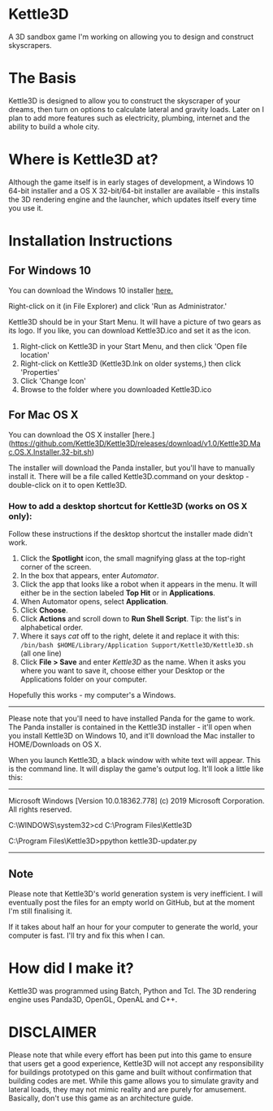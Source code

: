 # Kettle3D
A 3D sandbox game I'm working on allowing you to design and construct skyscrapers.

# The Basis
Kettle3D is designed to allow you to construct the skyscraper of your dreams, then turn on options to calculate lateral and gravity loads. Later on I plan to add more features such as electricity, plumbing, internet and the ability to build a whole city.

# Where is Kettle3D at?
Although the game itself is in early stages of development, a Windows 10 64-bit installer and a OS X 32-bit/64-bit installer are available - this installs the 3D rendering engine and the launcher, which updates itself every time you use it.

# Installation Instructions

## For Windows 10
You can download the Windows 10 installer [here.](https://github.com/Kettle3D/Kettle3D/releases/download/v1.0/Kettle3D.Windows.10.Installer.64bit.bat)

Right-click on it (in File Explorer) and click 'Run as Administrator.'

Kettle3D should be in your Start Menu. It will have a picture of two gears as its logo. If you like, you can download Kettle3D.ico and set it as the icon.
1) Right-click on Kettle3D in your Start Menu, and then click 'Open file location'
2) Right-click on Kettle3D (Kettle3D.lnk on older systems,) then click 'Properties'
3) Click 'Change Icon'
4) Browse to the folder where you downloaded Kettle3D.ico

## For Mac OS X
You can download the OS X installer [here.]
(https://github.com/Kettle3D/Kettle3D/releases/download/v1.0/Kettle3D.Mac.OS.X.Installer.32-bit.sh)

The installer will download the Panda installer, but you'll have to manually install it.
There will be a file called Kettle3D.command on your desktop - double-click on it to open Kettle3D.

### How to add a desktop shortcut for Kettle3D (works on OS X only):
Follow these instructions if the desktop shortcut the installer made didn't work.
1) Click the **Spotlight** icon, the small magnifying glass at the top-right corner of the screen.
2) In the box that appears, enter *Automator*.
3) Click the app that looks like a robot when it appears in the menu. It will either be in the section labeled **Top Hit** or in **Applications**.
4) When Automator opens, select **Application**.
5) Click **Choose**.
6) Click **Actions** and scroll down to **Run Shell Script**. Tip: the list's in alphabetical order.
7) Where it says *cat* off to the right, delete it and replace it with this:
`/bin/bash $HOME/Library/Application Support/Kettle3D/Kettle3D.sh` (all one line)
8) Click **File > Save** and enter *Kettle3D* as the name. When it asks you where you want to save it, choose either your Desktop or the Applications folder on your computer.

Hopefully this works - my computer's a Windows.

---

Please note that you'll need to have installed Panda for the game to work. The Panda installer is contained in the Kettle3D installer - it'll open when you install Kettle3D on Windows 10, and it'll download the Mac installer to HOME/Downloads on OS X.
  
When you launch Kettle3D, a black window with white text will appear. This is the command line. It will display the game's output log. It'll look a little like this:

----------------------------------------------------------

Microsoft Windows [Version 10.0.18362.778]
(c) 2019 Microsoft Corporation. All rights reserved.

C:\WINDOWS\system32>cd C:\Program Files\Kettle3D

C:\Program Files\Kettle3D>ppython kettle3D-updater.py

----------------------------------------------------------

## Note
Please note that Kettle3D's world generation system is very inefficient. I will eventually post the files for an empty world on GitHub, but at the moment I'm still finalising it.

If it takes about half an hour for your computer to generate the world, your computer is fast. I'll try and fix this when I can.

# How did I make it?
Kettle3D was programmed using Batch, Python and Tcl. The 3D rendering engine uses Panda3D, OpenGL, OpenAL and C++.

# DISCLAIMER
Please note that while every effort has been put into this game to ensure that users get a good experience, Kettle3D will not accept any responsibility for buildings prototyped on this game and built without confirmation that building codes are met. While this game allows you to simulate gravity and lateral loads, they may not mimic reality and are purely for amusement. Basically, don't use this game as an architecture guide.
